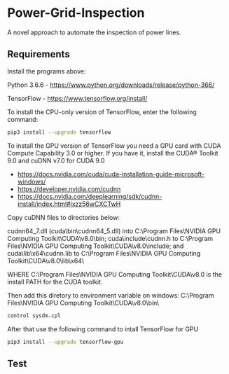 # Power-Grid-Inspection
A novel approach to automate the inspection of power lines.

## Requirements

Install the programs above:

Python 3.6.6 - https://www.python.org/downloads/release/python-366/

TensorFlow - https://www.tensorflow.org/install/ 

To install the CPU-only version of TensorFlow, enter the following command:
```bash
pip3 install --upgrade tensorflow
```
To install the GPU version of TensorFlow you need a GPU card with CUDA Compute Capability 3.0 or higher.
If you have it, install the CUDA® Toolkit 9.0 and cuDNN v7.0 for CUDA 9.0 
- https://docs.nvidia.com/cuda/cuda-installation-guide-microsoft-windows/
- https://developer.nvidia.com/cudnn
- https://docs.nvidia.com/deeplearning/sdk/cudnn-install/index.html#ixzz56wCXCTwH

Copy cuDNN files to directories below:

cudnn64_7.dll (cuda\bin\cudnn64_5.dll) into C:\Program Files\NVIDIA GPU Computing Toolkit\CUDA\v8.0\bin\;
cuda\include\cudnn.h to C:\Program Files\NVIDIA GPU Computing Toolkit\CUDA\v8.0\include\;
and cuda\lib\x64\cudnn.lib to C:\Program Files\NVIDIA GPU Computing Toolkit\CUDA\v8.0\lib\x64\

WHERE C:\Program Files\NVIDIA GPU Computing Toolkit\CUDA\v8.0 is the install PATH for the CUDA toolkit.

Then add this diretory to environment variable on windows:
C:\Program Files\NVIDIA GPU Computing Toolkit\CUDA\v8.0\bin\

```bash
control sysdm.cpl
```

After that use the following command to intall TensorFlow for GPU

```bash
pip3 install --upgrade tensorflow-gpu
```







## Test
